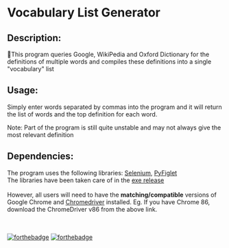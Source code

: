 # Vocabulary List Generator

## Description:
📝This program queries Google, WikiPedia and Oxford Dictionary for the definitions of multiple words and compiles these definitions into a single "vocabulary" list

## Usage:
Simply enter words separated by commas into the program and it will return the list of words and the top definition for each word.

Note: Part of the program is still quite unstable and may not always give the most relevant definition

## Dependencies:
The program uses the following libraries:
<a href="https://github.com/SeleniumHQ/selenium">Selenium</a>, <a href="https://github.com/pwaller/pyfiglet">PyFiglet</a>
<br>
The libraries have been taken care of in the <a href="https://github.com/museHD/Vocab-List-Gen/releases">exe release</a>
<br><br>
However, all users will need to have the **matching/compatible** versions of Google Chrome and [Chromedriver](https://chromedriver.chromium.org/)  installed.
Eg. If you have Chrome 86, download the ChromeDriver v86 from the above link.
<br>
<br>
<br>

[![forthebadge](https://forthebadge.com/images/badges/made-with-python.svg)](https://forthebadge.com)
[![forthebadge](https://forthebadge.com/images/badges/built-with-love.svg)](https://forthebadge.com)
